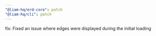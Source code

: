 ```yaml
---
"@liam-hq/erd-core": patch
"@liam-hq/cli": patch
---
```


fix: Fixed an issue where edges were displayed during the initial loading
